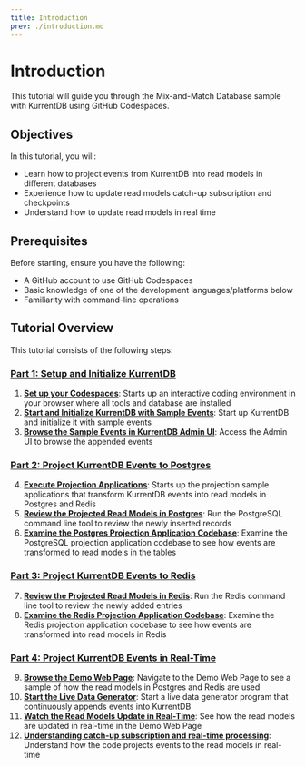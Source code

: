 ```yaml
---
title: Introduction
prev: ./introduction.md
---
```


# Introduction

This tutorial will guide you through the Mix-and-Match Database sample with KurrentDB using GitHub Codespaces.

## Objectives

In this tutorial, you will:

- Learn how to project events from KurrentDB into read models in different databases
- Experience how to update read models catch-up subscription and checkpoints
- Understand how to update read models in real time

## Prerequisites

Before starting, ensure you have the following:

- A GitHub account to use GitHub Codespaces
- Basic knowledge of one of the development languages/platforms below
- Familiarity with command-line operations

## Tutorial Overview

This tutorial consists of the following steps:

### [Part 1: Setup and Initialize KurrentDB](tutorial-1.md)
1. **[Set up your Codespaces](tutorial-1.md#step-1-set-up-your-codespaces)**: Starts up an interactive coding environment in your browser where all tools and database are installed
2. **[Start and Initialize KurrentDB with Sample Events](tutorial-1.md#step-2-start-and-initialize-kurrentdb-with-sample-events)**: Start up KurrentDB and initialize it with sample events
3. **[Browse the Sample Events in KurrentDB Admin UI](tutorial-1.md#step-3-browse-sample-events-in-kurrentdb-admin-ui)**: Access the Admin UI to browse the appended events
### [Part 2: Project KurrentDB Events to Postgres](tutorial-2.md) 
4. **[Execute Projection Applications](tutorial-2.md#step-4-execute-projection-application)**: Starts up the projection sample applications that transform KurrentDB events into read models in Postgres and Redis
5. **[Review the Projected Read Models in Postgres](tutorial-2.md#step-5-review-the-projected-read-models-in-postgres)**: Run the PostgreSQL command line tool to review the newly inserted records
6. **[Examine the Postgres Projection Application Codebase](tutorial-2.md#step-6-examine-the-postgres-projection-application-codebase)**: Examine the PostgreSQL projection application codebase to see how events are transformed to read models in the tables
### [Part 3: Project KurrentDB Events to Redis](tutorial-3.md) 
7. **[Review the Projected Read Models in Redis](tutorial-3.md#step-7-review-the-projected-read-models-in-redis)**: Run the Redis command line tool to review the newly added entries
8. **[Examine the Redis Projection Application Codebase](tutorial-3.md#step-8-examine-the-redis-projection-application-codebase)**: Examine the Redis projection application codebase to see how events are transformed into read models in Redis
### [Part 4: Project KurrentDB Events in Real-Time](tutorial-4.md)
9. **[Browse the Demo Web Page](tutorial-4.md#step-9-browse-the-demo-web-page)**: Navigate to the Demo Web Page to see a sample of how the read models in Postgres and Redis are used
10. **[Start the Live Data Generator](tutorial-4.md#step-10-start-the-live-data-generator)**: Start a live data generator program that continuously appends events into KurrentDB
11. **[Watch the Read Models Update in Real-Time](tutorial-4.md#step-11-watch-the-read-models-update-in-real-time)**: See how the read models are updated in real-time in the Demo Web Page
12. **[Understanding catch-up subscription and real-time processing](tutorial-4.md#step-12-understanding-catch-up-subscription-and-real-time-processing)**: Understand how the code projects events to the read models in real-time
